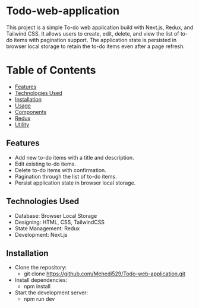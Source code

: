 # Todo-web-application

This project is a simple To-do web application build with Next.js, Redux, and Tailwind CSS. It allows users to create, edit, delete, and view the list of to-do items with pagination support. The application state is persisted in browser local storage to retain the to-do items even after a page refresh.

# Table of Contents
- [Features](#Features)
- [Technologies Used](#Technologies-Used)
- [Installation](#Installation)
- [Usage](#)
- [Components](#)
- [Redux](#)
- [Utility](#)
<!-- - [](#) -->

## Features
- Add new to-do items with a title and description.
- Edit existing to-do items.
- Delete to-do items with confirmation.
- Pagination through the list of to-do items.
- Persist application state in browser local storage.

## Technologies Used
- Database: Browser Local Storage
- Designing: HTML, CSS, TailwindCSS
- State Management: Redux
- Development: Next.js

## Installation
- Clone the repository:
  - git clone https://github.com/Mehedi529/Todo-web-application.git
- Install dependencies:
  - npm install
- Start the development server:
  - npm run dev

